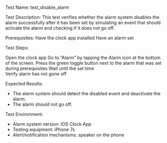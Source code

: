 Test Name: test_disable_alarm

Test Description:
This test verifies whether the alarm system disables the alarm successfully after it has been set by simulating an event that should activate the alarm and checking if it does not go off.

Prerequisites:
Have the clock app installed
Have an alarm set

Test Steps:

Open the clock app
Go to “Alarm” by tapping the Alarm icon at the bottom of the screen.
Press the green toggle button next to the alarm that was set during prerequisites 
Wait until the set time  
Verify alarm has not gone off

Expected Results:
- The alarm system should detect the disabled event and deactivate the alarm.
- The alarm should not go off.

Test Environment:
- Alarm system version: IOS Clock App
- Testing equipment: iPhone 7s
- Alert/notification mechanisms: speaker on the phone



